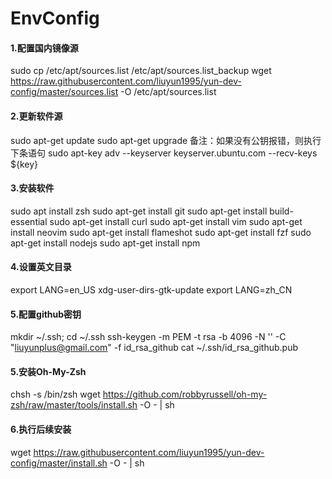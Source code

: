 # EnvConfig
#### 1.配置国内镜像源

sudo cp /etc/apt/sources.list /etc/apt/sources.list_backup
wget https://raw.githubusercontent.com/liuyun1995/yun-dev-config/master/sources.list -O /etc/apt/sources.list

#### 2.更新软件源

sudo apt-get update
sudo apt-get upgrade
备注：如果没有公钥报错，则执行下条语句
sudo apt-key adv --keyserver keyserver.ubuntu.com --recv-keys ${key}

#### 3.安装软件

sudo apt install zsh
sudo apt-get install git
sudo apt-get install build-essential
sudo apt-get install curl
sudo apt-get install vim
sudo apt-get install neovim
sudo apt-get install flameshot
sudo apt-get install fzf
sudo apt-get install nodejs
sudo apt-get install npm

#### 4.设置英文目录

export LANG=en_US
xdg-user-dirs-gtk-update
export LANG=zh_CN

#### 5.配置github密钥

mkdir ~/.ssh; cd ~/.ssh
ssh-keygen -m PEM -t rsa -b 4096 -N '' -C "liuyunplus@gmail.com" -f id_rsa_github
cat ~/.ssh/id_rsa_github.pub

#### 5.安装Oh-My-Zsh

chsh -s /bin/zsh
wget https://github.com/robbyrussell/oh-my-zsh/raw/master/tools/install.sh -O - | sh

#### 6.执行后续安装

wget https://raw.githubusercontent.com/liuyun1995/yun-dev-config/master/install.sh -O - | sh